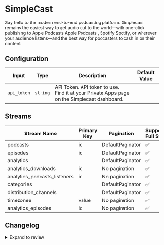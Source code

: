 # SimpleCast
Say hello to the modern end-to-end podcasting platform. Simplecast remains the easiest way to get audio out to the world—with one-click publishing to Apple Podcasts Apple Podcasts , Spotify Spotify, or wherever your audience listens—and the best way for podcasters to cash in on their content.

## Configuration

| Input | Type | Description | Default Value |
|-------|------|-------------|---------------|
| `api_token` | `string` | API Token. API token to use. Find it at your Private Apps page on the Simplecast dashboard. |  |

## Streams
| Stream Name | Primary Key | Pagination | Supports Full Sync | Supports Incremental |
|-------------|-------------|------------|---------------------|----------------------|
| podcasts | id | DefaultPaginator | ✅ |  ❌  |
| episodes | id | DefaultPaginator | ✅ |  ❌  |
| analytics |  | DefaultPaginator | ✅ |  ❌  |
| analytics_downloads | id | No pagination | ✅ |  ❌  |
| analytics_podcasts_listeners | id | No pagination | ✅ |  ❌  |
| categories |  | DefaultPaginator | ✅ |  ❌  |
| distribution_channels |  | DefaultPaginator | ✅ |  ❌  |
| timezones | value | No pagination | ✅ |  ❌  |
| analytics_episodes | id | No pagination | ✅ |  ❌  |

## Changelog

<details>
  <summary>Expand to review</summary>

| Version          | Date              | Pull Request | Subject        |
|------------------|-------------------|--------------|----------------|
| 0.0.2 | 2024-10-28 | [47571](https://github.com/airbytehq/airbyte/pull/47571) | Update dependencies |
| 0.0.1 | 2024-10-03 | | Initial release by [@parthiv11](https://github.com/parthiv11) via Connector Builder |

</details>
